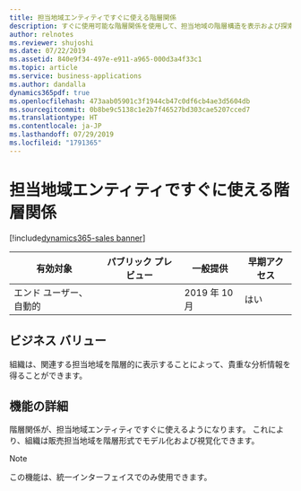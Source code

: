 ```yaml
---
title: 担当地域エンティティですぐに使える階層関係
description: すぐに使用可能な階層関係を使用して、担当地域の階層構造を表示および探索します。
author: relnotes
ms.reviewer: shujoshi
ms.date: 07/22/2019
ms.assetid: 840e9f34-497e-e911-a965-000d3a4f33c1
ms.topic: article
ms.service: business-applications
ms.author: dandalla
dynamics365pdf: true
ms.openlocfilehash: 473aab05901c3f1944cb47c0df6cb4ae3d5604db
ms.sourcegitcommit: 0b8be9c5138c1e2b7f46527bd303cae5207cced7
ms.translationtype: HT
ms.contentlocale: ja-JP
ms.lasthandoff: 07/29/2019
ms.locfileid: "1791365"
---
```

# <a name="out-of-the-box-hierarchical-relationship-on-the-territory-entity"></a>担当地域エンティティですぐに使える階層関係
[!include[dynamics365-sales banner](../includes/dynamics365-sales.md)]

| 有効対象    |  パブリック プレビュー | 一般提供 | 早期アクセス |
| ---------- | ---------- |---------- |---------- |
|エンド ユーザー、自動的|| 2019 年 10 月|はい |


## <a name="business-value"></a>ビジネス バリュー
<!-- bv start -->
組織は、関連する担当地域を階層的に表示することによって、貴重な分析情報を得ることができます。
<!-- bv end -->



## <a name="feature-details"></a>機能の詳細
<!--feature detail start -->
階層関係が、担当地域エンティティですぐに使えるようになります。 これにより、組織は販売担当地域を階層形式でモデル化および視覚化できます。
<!--feature detail end -->


> [!NOTE]
> この機能は、統一インターフェイスでのみ使用できます。








